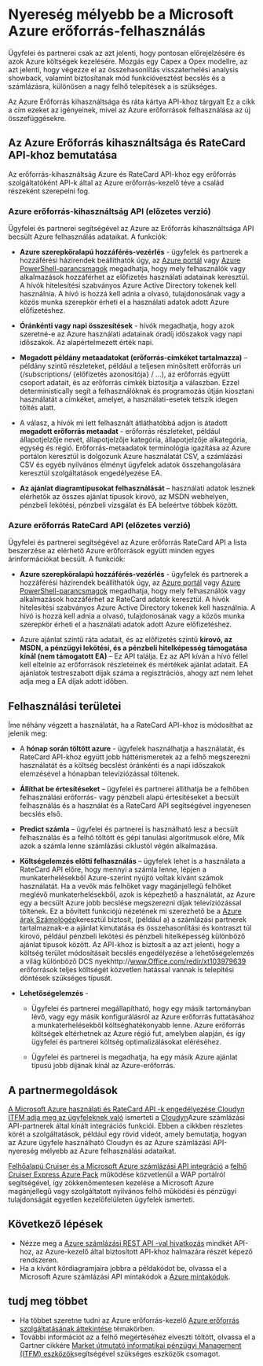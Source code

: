 <properties
   pageTitle="Szerezzen be a Microsoft Azure erőforrás-felhasználás háttérismeretek |} Microsoft Azure"
   description="A háttérismeretek az Azure erőforrás-felhasználás és a trendek megadására szolgáló Azure számlázás használatát és RateCard API-hoz, elvi áttekintése."
   services=""
   documentationCenter=""
   authors="BryanLa"
   manager="mbaldwin"
   editor=""
   tags="billing"/>

<tags
   ms.service="billing"
   ms.devlang="na"
   ms.topic="article"
   ms.tgt_pltfrm="na"
   ms.workload="billing"
   ms.date="08/16/2016"
   ms.author="mobandyo;bryanla"/>

# <a name="gain-insights-into-your-microsoft-azure-resource-consumption"></a>Nyereség mélyebb be a Microsoft Azure erőforrás-felhasználás

Ügyfelei és partnerei csak az azt jelenti, hogy pontosan előrejelzésére és azok Azure költségek kezelésére.  Mozgás egy Capex a Opex modellre, az azt jelenti, hogy végezze el az összehasonlítás visszaterhelési analysis showback, valamint biztosítanak mód funkcióvesztést becslés és a számlázásra, különösen a nagy felhő telepítések a is szükséges.

Az Azure Erőforrás kihasználtsága és ráta kártya API-khoz tárgyalt Ez a cikk a cím ezeket az igényeinek, mivel az Azure erőforrások felhasználása az új összefüggésekre.  

## <a name="introducing-the-azure-resource-usage-and-ratecard-apis"></a>Az Azure Erőforrás kihasználtsága és RateCard API-khoz bemutatása

Az erőforrás-kihasználtság Azure és RateCard API-khoz egy erőforrás szolgáltatóként API-k által az Azure erőforrás-kezelő téve a család részeként szerepelni fog.  

### <a name="azure-resource-usage-api-preview"></a>Azure erőforrás-kihasználtság API (előzetes verzió)
Ügyfelei és partnerei segítségével az Azure az Erőforrás kihasználtsága API becsült Azure felhasználás adataikat. A funkciók:

- **Azure szerepköralapú hozzáférés-vezérlés** - ügyfelek és partnerek a hozzáférési házirendek beállíthatók úgy, az [Azure portál](https://portal.azure.com) vagy [Azure PowerShell-parancsmagok](powershell-install-configure.md) megadhatja, hogy mely felhasználók vagy alkalmazások hozzáférhet az előfizetés használati adatainak keresztül. A hívók hitelesítési szabványos Azure Active Directory tokenek kell használnia. A hívó is hozzá kell adnia a olvasó, tulajdonosának vagy a közös munka szerepkör érheti el a használati adatok adott Azure előfizetéshez.

- **Óránkénti vagy napi összesítések** - hívók megadhatja, hogy azok szeretné-e az Azure használati adatainak óradíj időszakok vagy napi időszakok. Az alapértelmezett érték napi.

- **Megadott példány metaadatokat (erőforrás-címkéket tartalmazza)** – példány szintű részleteket, például a teljesen minősített erőforrás uri (/subscriptions/ {előfizetés azonosítója} / …), az erőforrás együtt csoport adatait, és az erőforrás címkék biztosítja a válaszban. Ezzel deterministically segít a felhasználóknak és programozás útján kiosztani használatát a címkéket, amelyet, a használati-esetek tetszik idegen töltés alatt.

- A válasz, a hívók mi lett felhasznált átláthatóbbá adjon is átadott **megadott erőforrás metaadat** - erőforrás részleteket, például állapotjelzője nevét, állapotjelzője kategória, állapotjelzője alkategória, egység és régió. Erőforrás-metaadatok terminológia igazítása az Azure portálon keresztül is dolgozunk Azure használatát CSV, a számlázási CSV és egyéb nyilvános élményt ügyfelek adatok összehangolására keresztül szolgáltatások engedélyezése EA.

- **Az ajánlat diagramtípusokat felhasználását** – használati adatok lesznek elérhetők az összes ajánlat típusok kirovó, az MSDN webhelyen, pénzbeli lekötési, pénzbeli vizsgálat és EA beleértve többek között.

### <a name="azure-resource-ratecard-api-preview"></a>Azure erőforrás RateCard API (előzetes verzió)
Ügyfelei és partnerei segítségével az Azure erőforrás RateCard API a lista beszerzése az elérhető Azure erőforrások együtt minden egyes árinformációkat becsült. A funkciók:

- **Azure szerepköralapú hozzáférés-vezérlés** - ügyfelek és partnerek a hozzáférési házirendek beállíthatók úgy, az [Azure portál](https://portal.azure.com) vagy [Azure PowerShell-parancsmagok](powershell-install-configure.md) megadhatja, hogy mely felhasználók vagy alkalmazások hozzáférhet az RateCard adatok keresztül. A hívók hitelesítési szabványos Azure Active Directory tokenek kell használnia. A hívó is hozzá kell adnia a olvasó, tulajdonosának vagy a közös munka szerepkör érheti el a használati adatok adott Azure előfizetéshez.

- Azure ajánlat szintű ráta adatait, és az előfizetés szintű **kirovó, az MSDN, a pénzügyi lekötési, és a pénzbeli hitelképesség támogatása kínál (nem támogatott EA)** – Ez API találja.  Ez az API kíván a hívó féllel kell eltelnie az erőforrások részleteinek és mértékek ajánlat adatait.  EA ajánlatok testreszabott díjak száma a regisztrációs, ahogy azt nem lehet adja meg a EA díjak adott időben.

## <a name="scenarios"></a>Felhasználási területei

Íme néhány végzett a használatát, ha a RateCard API-khoz is módosíthat az jelenik meg:

- A **hónap során töltött azure** - ügyfelek használhatja a használatát, és RateCard API-khoz együtt jobb háttérismeretek az a felhő megszerezni használatát és a költség becslést óránkénti és a napi időszakok elemzésével a hónapban televíziózással töltenek.

- **Állíthat be értesítéseket** – ügyfelei és partnerei állíthatja be a felhőben felhasználási erőforrás- vagy pénzbeli alapú értesítéseket a becsült felhasználás és a használat és a RateCard API segítségével ingyenesen becslés első.

- **Predict számla** – ügyfelei és partnerei is használható lesz a becsült felhasználás és a felhő töltött és gépi tanulási algoritmusok előre, Mik azok a számla lenne számlázási ciklustól végén alkalmazása.

- **Költségelemzés előtti felhasználás** – ügyfelek lehet is a használata a RateCard API előre, hogy mennyi a számla lenne, lépjen a munkaterhelésekből Azure-szerint nyújtó voltak kívánt számok használatát. Ha a vevők más felhőket vagy magánjellegű felhőket meglévő munkaterhelésekből, azok is képezhető a használatát, az Azure egy a becsült Azure jobb becslése megszerezni díjak televíziózással töltenek. Ez a bővített funkciójú nézetének mi szerezhető be a [Azure árak Számológép](https://azure.microsoft.com/pricing/calculator/)keresztül biztosít, (például a) a számlázási partnerek tartalmaznak-e a ajánlat kimutatása és összehasonlítási és kontraszt túl kirovó, például pénzbeli lekötési és pénzbeli hitelképesség különböző ajánlat típusok között. Az API-khoz is biztosít a az azt jelenti, hogy a költség terület módosításait becslés engedélyezése a lehetőségelemzés a világ különböző DCS nyekhttp://www.Office.com/redir/xt103979639 erőforrások teljes költségét közvetlen hatással vannak is telepítési döntések szükséges típusát.

- **Lehetőségelemzés** -

    - Ügyfelei és partnerei megállapítható, hogy egy másik tartományban lévő, vagy egy másik konfigurálásról az Azure erőforrás futtatásához a munkaterhelésekből költséghatékonyabb lenne. Azure erőforrás költségek eltérhetnek az Azure régió fut, amelyben alapján, és így ügyfelei és partnerei költség optimalizálásokat eléréséhez.

    - Ügyfelei és partnerei is megadhatja, ha egy másik Azure ajánlat típusú jobb díjának kínál az Azure-erőforrás.

## <a name="partner-solutions"></a>A partnermegoldások

[A Microsoft Azure használati és RateCard API -k engedélyezése Cloudyn ITFM adja meg az ügyfeleknek való](billing-usage-rate-card-partner-solution-cloudyn.md) ismerteti a [Cloudyn](https://www.cloudyn.com/microsoft-azure/)Azure számlázási API-partnerek által kínált integrációs funkciói.  Ebben a cikkben részletes körét a szolgáltatások, például egy rövid videót, amely bemutatja, hogyan az Azure ügyfele használható Cloudyn és az Azure számlázási API-nyereség mélyebb az Azure felhasználási adataikat.

[Felhőalapú Cruiser és a Microsoft Azure számlázási API integráció](billing-usage-rate-card-partner-solution-cloudcruiser.md) a [felhő Cruiser Express Azure Pack](http://www.cloudcruiser.com/partners/microsoft/) működése közvetlenül a WAP portálról segítségével, így zökkenőmentesen kezelése a Microsoft Azure magánjellegű vagy szolgáltatott nyilvános felhő működési és pénzügyi tulajdonságát egyetlen kezelőfelületen ügyfelek ismerteti.   

## <a name="next-steps"></a>Következő lépések
+ Nézze meg a [Azure számlázási REST API -val hivatkozás](https://msdn.microsoft.com/library/azure/1ea5b323-54bb-423d-916f-190de96c6a3c) mindkét API-hoz, az Azure-kezelő által biztosított API-khoz halmazára részét képező rendszeren.
+ Ha a kívánt kördiagramjaira jobbra a példakódot be, olvassa el a Microsoft Azure számlázási API mintakódok a [Azure mintakódok](https://azure.microsoft.com/documentation/samples/?term=billing).

## <a name="learn-more"></a>tudj meg többet
+ Ha többet szeretne tudni az Azure erőforrás-kezelő [Azure erőforrás szolgáltatásának áttekintése](azure-resource-manager/resource-group-overview.md) témakörben.
+ További információt az a felhő megértéséhez elveszti töltött, olvassa el a Gartner cikkére [Market útmutató informatikai pénzügyi Management (ITFM) eszközök](http://www.gartner.com/technology/reprints.do?id=1-212F7AL&ct=140909&st=sb)segítségével szükséges eszközök csomagot.
